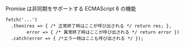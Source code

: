 Promise は非同期をサポートする ECMAScript 6 の機能

```
fetch('...')
  .then(res => { /* 正常終了時はここが呼び出される */ return res; },
        error => { /* 異常終了時はここが呼び出される */ return error })
  .catch(error => { /*エラー時はここも呼び出される */ }); 
```
